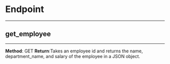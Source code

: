 # Endpoint

---

## get_employee

---

**Method**: GET
**Return**:Takes an employee id and returns the name, department_name, and salary of the employee in a JSON object.
